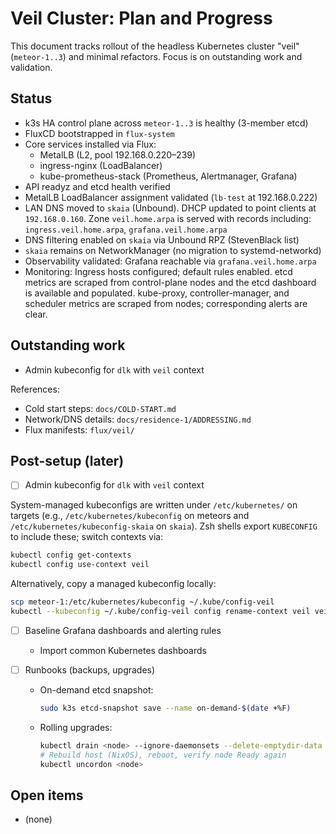 # Veil Cluster: Plan and Progress

This document tracks rollout of the headless Kubernetes cluster "veil"
(`meteor-1..3`) and minimal refactors. Focus is on outstanding work and
validation.

## Status

- k3s HA control plane across `meteor-1..3` is healthy (3-member etcd)
- FluxCD bootstrapped in `flux-system`
- Core services installed via Flux:
  - MetalLB (L2, pool 192.168.0.220–239)
  - ingress-nginx (LoadBalancer)
  - kube-prometheus-stack (Prometheus, Alertmanager, Grafana)
- API readyz and etcd health verified
- MetalLB LoadBalancer assignment validated (`lb-test` at 192.168.0.222)
- LAN DNS moved to `skaia` (Unbound). DHCP updated to point clients at
  `192.168.0.160`. Zone `veil.home.arpa` is served with records including:
  `ingress.veil.home.arpa`, `grafana.veil.home.arpa`
- DNS filtering enabled on `skaia` via Unbound RPZ (StevenBlack list)
- `skaia` remains on NetworkManager (no migration to systemd-networkd)
- Observability validated: Grafana reachable via `grafana.veil.home.arpa`
- Monitoring: Ingress hosts configured; default rules enabled. etcd metrics are
  scraped from control-plane nodes and the etcd dashboard is available and
  populated. kube-proxy, controller-manager, and scheduler metrics are scraped
  from nodes; corresponding alerts are clear.

## Outstanding work

- Admin kubeconfig for `dlk` with `veil` context

References:

- Cold start steps: `docs/COLD-START.md`
- Network/DNS details: `docs/residence-1/ADDRESSING.md`
- Flux manifests: `flux/veil/`

## Post-setup (later)

- [ ] Admin kubeconfig for `dlk` with `veil` context

System-managed kubeconfigs are written under `/etc/kubernetes/` on targets
(e.g., `/etc/kubernetes/kubeconfig` on meteors and `/etc/kubernetes/kubeconfig-skaia`
on `skaia`). Zsh shells export `KUBECONFIG` to include these; switch contexts via:

```bash
kubectl config get-contexts
kubectl config use-context veil
```

Alternatively, copy a managed kubeconfig locally:

```bash
scp meteor-1:/etc/kubernetes/kubeconfig ~/.kube/config-veil
kubectl --kubeconfig ~/.kube/config-veil config rename-context veil veil
```

- [ ] Baseline Grafana dashboards and alerting rules
  - Import common Kubernetes dashboards

- [ ] Runbooks (backups, upgrades)
  - On-demand etcd snapshot:

    ```bash
    sudo k3s etcd-snapshot save --name on-demand-$(date +%F)
    ```

  - Rolling upgrades:

    ```bash
    kubectl drain <node> --ignore-daemonsets --delete-emptydir-data
    # Rebuild host (NixOS), reboot, verify node Ready again
    kubectl uncordon <node>
    ```

## Open items

- (none)
